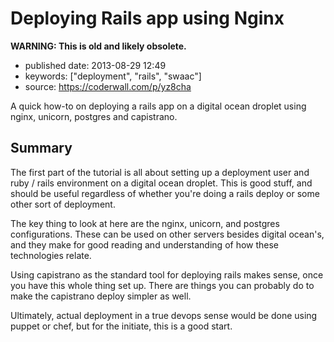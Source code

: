 Deploying Rails app using Nginx
===============================

**WARNING: This is old and likely obsolete.**

-   published date: 2013-08-29 12:49
-   keywords: \[\"deployment\", \"rails\", \"swaac\"\]
-   source: <https://coderwall.com/p/yz8cha>

A quick how-to on deploying a rails app on a digital ocean droplet using nginx, unicorn, postgres and capistrano.

Summary
-------

The first part of the tutorial is all about setting up a deployment user and ruby / rails environment on a digital ocean droplet. This is good stuff, and should be useful regardless of whether you\'re doing a rails deploy or some other sort of deployment.

The key thing to look at here are the nginx, unicorn, and postgres configurations. These can be used on other servers besides digital ocean\'s, and they make for good reading and understanding of how these technologies relate.

Using capistrano as the standard tool for deploying rails makes sense, once you have this whole thing set up. There are things you can probably do to make the capistrano deploy simpler as well.

Ultimately, actual deployment in a true devops sense would be done using puppet or chef, but for the initiate, this is a good start.
